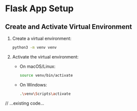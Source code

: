 # Flask App Setup

## Create and Activate Virtual Environment

1. Create a virtual environment:

   ```sh
   python3 -m venv venv
   ```

2. Activate the virtual environment:
   - On macOS/Linux:
     ```sh
     source venv/bin/activate
     ```
   - On Windows:
     ```sh
     .\venv\Scripts\activate
     ```

// ...existing code...
